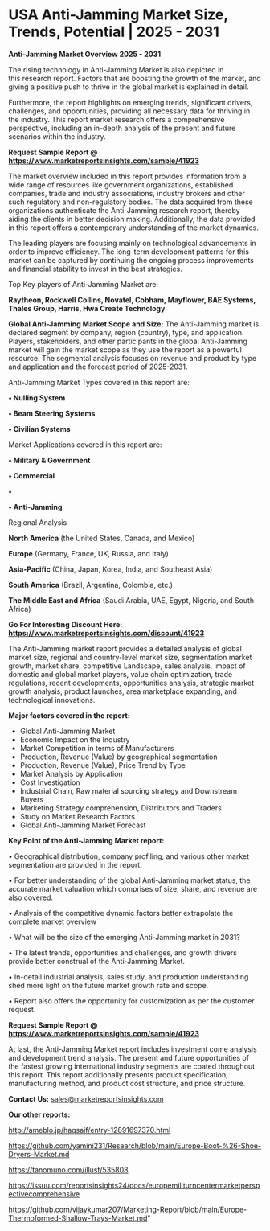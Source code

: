 # USA Anti-Jamming Market Size, Trends, Potential | 2025 - 2031

<Strong> Anti-Jamming Market Overview 2025 - 2031</strong>

The rising technology in Anti-Jamming Market is also depicted in this research report. Factors that are boosting the growth of the market, and giving a positive push to thrive in the global market is explained in detail.

Furthermore, the report highlights on emerging trends, significant drivers, challenges, and opportunities, providing all necessary data for thriving in the industry. This report market research offers a comprehensive perspective, including an in-depth analysis of the present and future scenarios within the industry.

<strong>Request Sample Report @ <a href=https://www.marketreportsinsights.com/sample/41923>https://www.marketreportsinsights.com/sample/41923</a></strong>

The market overview included in this report provides information from a wide range of resources like government organizations, established companies, trade and industry associations, industry brokers and other such regulatory and non-regulatory bodies. The data acquired from these organizations authenticate the Anti-Jamming research report, thereby aiding the clients in better decision making. Additionally, the data provided in this report offers a contemporary understanding of the market dynamics.

The leading players are focusing mainly on technological advancements in order to improve efficiency. The long-term development patterns for this market can be captured by continuing the ongoing process improvements and financial stability to invest in the best strategies.

Top Key players of Anti-Jamming Market are:

<strong>Raytheon, Rockwell Collins, Novatel, Cobham, Mayflower, BAE Systems, Thales Group, Harris, Hwa Create Technology</strong>

<strong><b>Global Anti-Jamming Market Scope and Size:</b></strong>
The Anti-Jamming market is declared segment by company, region (country), type, and application. Players, stakeholders, and other participants in the global Anti-Jamming market will gain the market scope as they use the report as a powerful resource. The segmental analysis focuses on revenue and product by type and application and the forecast period of 2025-2031.

Anti-Jamming Market Types covered in this report are:

<strong>•  Nulling System

•  Beam Steering Systems

•  Civilian Systems</strong>

Market Applications covered in this report are:

<strong>•  Military & Government

•  Commercial

•  

•  Anti-Jamming</strong> 

Regional Analysis

<strong>North America</strong> (the United States, Canada, and Mexico)

<strong>Europe</strong> (Germany, France, UK, Russia, and Italy)

<strong>Asia-Pacific</strong> (China, Japan, Korea, India, and Southeast Asia)

<strong>South America</strong> (Brazil, Argentina, Colombia, etc.)

<strong>The Middle East and Africa</strong> (Saudi Arabia, UAE, Egypt, Nigeria, and South Africa)

<strong>Go For Interesting Discount Here: <a href=https://www.marketreportsinsights.com/discount/41923>https://www.marketreportsinsights.com/discount/41923</a></strong>

The Anti-Jamming market report provides a detailed analysis of global market size, regional and country-level market size, segmentation market growth, market share, competitive Landscape, sales analysis, impact of domestic and global market players, value chain optimization, trade regulations, recent developments, opportunities analysis, strategic market growth analysis, product launches, area marketplace expanding, and technological innovations.

<strong><b>Major factors covered in the report:</b></strong>
<ul>
  <li>Global Anti-Jamming Market </li>
  <li>Economic Impact on the Industry</li>
  <li>Market Competition in terms of Manufacturers</li>
  <li>Production, Revenue (Value) by geographical segmentation</li>
  <li>Production, Revenue (Value), Price Trend by Type</li>
  <li>Market Analysis by Application</li>
  <li>Cost Investigation</li>
  <li>Industrial Chain, Raw material sourcing strategy and Downstream Buyers</li>
  <li>Marketing Strategy comprehension, Distributors and Traders</li>
  <li>Study on Market Research Factors</li>
  <li>Global Anti-Jamming Market Forecast</li>
</ul>

<strong><b>Key Point of the Anti-Jamming Market report:</b></strong>

• Geographical distribution, company profiling, and various other market segmentation are provided in the report.

• For better understanding of the global Anti-Jamming market status, the accurate market valuation which comprises of size, share, and revenue are also covered.

• Analysis of the competitive dynamic factors better extrapolate the complete market overview

• What will be the size of the emerging Anti-Jamming market in 2031?

• The latest trends, opportunities and challenges, and growth drivers provide better construal of the Anti-Jamming Market.

• In-detail industrial analysis, sales study, and production understanding shed more light on the future market growth rate and scope.

• Report also offers the opportunity for customization as per the customer request.

<strong>Request Sample Report @ <a href=https://www.marketreportsinsights.com/sample/41923>https://www.marketreportsinsights.com/sample/41923</a></strong>

At last, the Anti-Jamming Market report includes investment come analysis and development trend analysis. The present and future opportunities of the fastest growing international industry segments are coated throughout this report. This report additionally presents product specification, manufacturing method, and product cost structure, and price structure.

<strong>Contact Us:</strong>
sales@marketreportsinsights.com

<strong>Our other reports:</strong>

<a href=http://ameblo.jp/haqsaif/entry-12891697370.html>http://ameblo.jp/haqsaif/entry-12891697370.html</a>

<a href=https://github.com/yamini231/Research/blob/main/Europe-Boot-%26-Shoe-Dryers-Market.md>https://github.com/yamini231/Research/blob/main/Europe-Boot-%26-Shoe-Dryers-Market.md</a>

<a href=https://tanomuno.com/illust/535808>https://tanomuno.com/illust/535808</a>

<a href=https://issuu.com/reportsinsights24/docs/europemillturncentermarketperspectivecomprehensive>https://issuu.com/reportsinsights24/docs/europemillturncentermarketperspectivecomprehensive</a>

<a href=https://github.com/vijaykumar207/Marketing-Report/blob/main/Europe-Thermoformed-Shallow-Trays-Market.md>https://github.com/vijaykumar207/Marketing-Report/blob/main/Europe-Thermoformed-Shallow-Trays-Market.md</a>"
